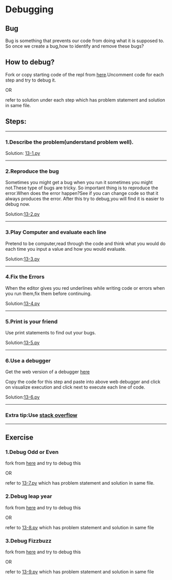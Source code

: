 # Debugging

## Bug

Bug is something that prevents our code from doing what it is supposed to.
So once we create a bug,how to identify and remove these bugs?

## How to debug?
Fork or copy starting code of the repl from [here](https://replit.com/@appbrewery/day-13-start).Uncomment code for each step and try to debug it.

OR 

refer to solution under each step which has problem statement and solution in same file.
## Steps:
----
### 1.Describe the problem(understand problem well).

Solution: [13-1.py](https://github.com/priyanka-111-droid/100daysofcode/blob/main/Day013/13-1.py) 

---
### 2.Reproduce the bug

Sometimes you might get a bug when you run it sometimes you might not.These type of bugs are tricky.
So important thing is to reproduce the error.When does the error happen?See if you can change code so that it always produces the error.
After this try to debug,you will find it is easier to debug now.

Solution:[13-2.py](https://github.com/priyanka-111-droid/100daysofcode/blob/main/Day013/13-2.py)

------

### 3.Play Computer and evaluate each line

Pretend to be computer,read through the code and think what you would do each time you input a value and how you would evaluate.

Solution:[13-3.py](https://github.com/priyanka-111-droid/100daysofcode/blob/main/Day013/13-3.py)

-----
### 4.Fix the Errors

When the editor gives you red underlines while writing code or errors when you run them,fix them before continuing.

Solution:[13-4.py](https://github.com/priyanka-111-droid/100daysofcode/blob/main/Day013/13-4.py)

-----
### 5.Print is your friend

Use print statements to find out your bugs.

Solution:[13-5.py](https://github.com/priyanka-111-droid/100daysofcode/blob/main/Day013/13-5.py)

-----
### 6.Use a debugger

Get the web version of a debugger [here](http://www.pythontutor.com/visualize.html#mode=edit)

Copy the code for this step and paste into above web debugger and click on visualize execution and click next to execute each line of code.

Solution:[13-6.py](https://github.com/priyanka-111-droid/100daysofcode/blob/main/Day013/13-6.py)

------
### Extra tip:Use [stack overflow](https://stackoverflow.com/questions/tagged/python)

----

## Exercise

### 1.Debug Odd or Even

fork from [here](https://replit.com/@appbrewery/day-13-1-exercise) and try to debug this

OR

refer to [13-7.py](https://github.com/priyanka-111-droid/100daysofcode/blob/main/Day013/13-7.py) which has problem statement and solution in same file.

### 2.Debug leap year

fork from [here](https://replit.com/@appbrewery/day-13-2-exercise) and try to debug this

OR

refer to [13-8.py](https://github.com/priyanka-111-droid/100daysofcode/blob/main/Day013/13-8.py) which has problem statement and solution in same file

### 3.Debug Fizzbuzz

fork from [here](https://replit.com/@appbrewery/day-13-3-exercise)  and try to debug this

OR

refer to [13-9.py](https://github.com/priyanka-111-droid/100daysofcode/blob/main/Day013/13-9.py) which has problem statement and solution in same file
